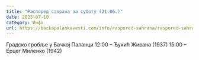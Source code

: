 ```yaml
---
title: "Распоред сахрана за суботу (21.06.)"
date: 2025-07-10
category: Инфо
url: https://backapalankavesti.com/info/raspored-sahrana/raspored-sahrana-za-subotu-21-06/
---
```


Градско гробље у Бачкој Паланци
12:00 – Ђукић Живана (1937)
15:00 – Ерцег Миленко (1942)

